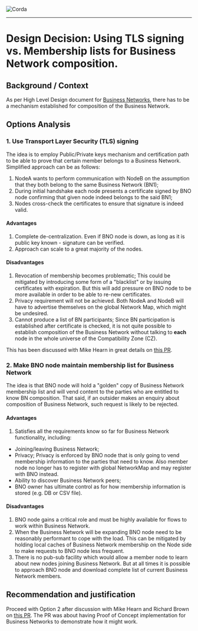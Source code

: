 ![Corda](https://www.corda.net/wp-content/uploads/2016/11/fg005_corda_b.png)

--------------------------------------------
Design Decision: Using TLS signing vs. Membership lists for Business Network composition.
============================================

## Background / Context

As per High Level Design document for [Business Networks](../design.md), there has to be a mechanism established
for composition of the Business Network.  

## Options Analysis

### 1. Use Transport Layer Security (TLS) signing 

The idea is to employ Public/Private keys mechanism and certification path to be able to prove that certain
member belongs to a Business Network.
Simplified approach can be as follows: 
1.    NodeA wants to perform communication with NodeB on the assumption that they both belong to the same
Business Network (BN1);
2.    During initial handshake each node presents a certificate signed by BNO node confirming that given
node indeed belongs to the said BN1;
3.    Nodes cross-check the certificates to ensure that signature is indeed valid.  

#### Advantages

1.    Complete de-centralization.
Even if BNO node is down, as long as it is public key known - signature can be verified.
2.    Approach can scale to a great majority of the nodes.

#### Disadvantages

1.    Revocation of membership becomes problematic;
This could be mitigated by introducing some form of a "blacklist" or by issuing certificates with expiration. But this will
add pressure on BNO node to be more available in order to be able to re-new certificates.
2.    Privacy requirement will not be achieved.
Both NodeA and NodeB will have to advertise themselves on the global Network Map, which might be undesired.
3.    Cannot produce a list of BN participants;
Since BN participation is established after certificate is checked, it is not quite possible to establish
composition of the Business Network without talking to **each** node in the whole universe of the Compatibility Zone (CZ).

This has been discussed with Mike Hearn in great details on [this PR](https://github.com/corda/enterprise/pull/101#pullrequestreview-77476717).

### 2. Make BNO node maintain membership list for Business Network

The idea is that BNO node will hold a "golden" copy of Business Network membership list and will vend
content to the parties who are entitled to know BN composition.
That said, if an outsider makes an enquiry about composition of Business Network, such request is likely
to be rejected.

#### Advantages
1.   Satisfies all the requirements know so far for Business Network functionality, including:
*    Joining/leaving Business Network;
*    Privacy;
     Privacy is enforced by BNO node that is only going to vend membership information to the parties that need to know.
     Also member node no longer has to register with global NetworkMap and may register with BNO instead.
*    Ability to discover Business Network peers;
*    BNO owner has ultimate control as for how membership information is stored (e.g. DB or CSV file).

#### Disadvantages
1.   BNO node gains a critical role and must be highly available for flows to work within Business Network.
2.   When the Business Network will be expanding BNO node need to be reasonably performant to cope with the load.
This can be mitigated by holding local caches of Business Network membership on the Node side to make requests
to BNO node less frequent.
3.   There is no pub-sub facility which would allow a member node to learn about new nodes joining Business Network.
But at all times it is possible to approach BNO node and download complete list of current Business Network members. 

## Recommendation and justification

Proceed with Option 2 after discussion with Mike Hearn and Richard Brown on [this PR](https://github.com/corda/enterprise/pull/101).
The PR was about having Proof of Concept implementation for Business Networks to demonstrate how it might work.